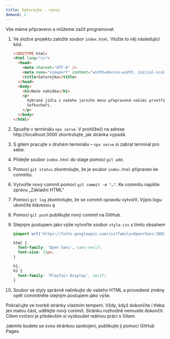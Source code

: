 ```yaml
---
title: Saturejka - vývoj
demand: 2
---
```


Vše máme připraveno a můžeme začít programovat.

1. Ve složce projektu založte soubor `index.html`. Vložte to něj následující kód.
   ```html
   <!DOCTYPE html>
   <html lang="cs">
     <head>
       <meta charset="UTF-8" />
       <meta name="viewport" content="width=device-width, initial-scale=1.0" />
       <title>Saturejka</title>
     </head>
     <body>
       <h1>Naše nabídka</h1>
       <p>
         Vybraná jídla z našeho jarního menu přepravená našimi prvotřídními
         šefkuchaři.
       </p>
     </body>
   </html>
   ```
1. Spusťte v terminálu `npx serve`. V prohlížeči na adrese http://localhost:3000 zkontrolujte, jak stránka vypadá.
1. S gitem pracujte v druhém terminálu – `npx serve` si zabral terminál pro sebe.
1. Přidejte soubor `index.html` do stage pomocí `git add`.
1. Pomocí `git status` zkontrolujte, že je soubor `index.html` připraven ke commitu.
1. Vytvořte nový commit pomocí `git commit -m "…"`. Ke commitu napište zprávu „Základní HTML“
1. Pomocí `git log` zkontrolujte, že se commit opravdu vytvořil. Výpis logu ukončíte klávesou <kbd>q</kbd>
1. Pomocí `git push` publikujte nový commit na GitHub.
1. Stejným postupem jako výše vytvořte soubor `style.css` s tímto obsahem

   ```css
   @import url('https://fonts.googleapis.com/css?family=Open+Sans:300|Playfair+Display:700&display=swap&subset=latin-ext');

   html {
     font-family: 'Open Sans', sans-serif;
     font-size: 15px;
   }

   h1,
   h2 {
     font-family: 'Playfair Display', serif;
   }
   ```

1. Soubor se styly správně nalinkujte do vašeho HTML a provedené změny opět commitněte stejným postupem jako výše.

Pokračujte ve tvorbě stránky vlastním tempem. Vždy, když dokončíte i třeba jen malou část, udělejte nový commit. Stránku rozhodně nemusíte dokončit. Cílem cvičení je především si vyzkoušet reálnou práci s Gitem.

Jakmile budete se svou stránkou spokojeni, publikujte ji pomocí GitHub Pages.
